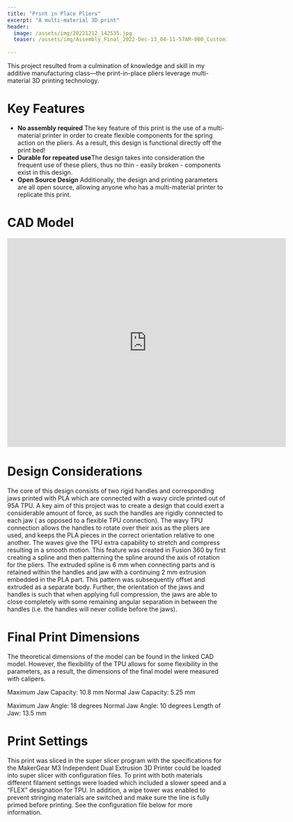 ```yaml
---
title: "Print in Place Pliers"
excerpt: "A multi-material 3D print"
header:
  image: /assets/img/20221212_142535.jpg
  teaser: /assets/img/Assembly_Final_2022-Dec-13_04-11-57AM-000_CustomizedView10062345548.png
   
---
```


This project resulted from a culmination of knowledge and skill in my additive manufacturing class—the print-in-place pliers leverage multi-material 3D printing technology.

# Key Features

* **No assembly required** The key feature of this print is the use of a multi-material printer in order to create flexible components for the spring action on the pliers. As a result, this design is functional directly off the print bed!
* **Durable for repeated use**The design takes into consideration the frequent use of these pliers, thus no thin - easily broken - components exist in this design. 
* **Open Source Design** Additionally, the design and printing parameters are all open source, allowing anyone who has a multi-material printer to replicate this print. 


# CAD Model
<iframe src="https://vanderbilt643.autodesk360.com/shares/public/SH35dfcQT936092f0e43117d2bfaff09a0e8?mode=embed" width="640" height="480" allowfullscreen="true" webkitallowfullscreen="true" mozallowfullscreen="true"  frameborder="0"></iframe>

# Design Considerations

The core of this design consists of two rigid handles and corresponding jaws printed with PLA which are connected with a wavy circle printed out of 95A TPU. A key aim of this project was to create a design that could exert a considerable amount of force, as such the handles are rigidly connected to each jaw ( as opposed to a flexible TPU connection). The wavy TPU connection allows the handles to rotate over their axis as the pliers are used, and keeps the PLA pieces in the correct orientation relative to one another. The waves give the TPU extra capability to stretch and compress resulting in a smooth motion. This feature was created in Fusion 360 by first creating a spline and then patterning the spline around the axis of rotation for the pliers. The extruded spline is 6 mm when connecting parts and is retained within the handles and jaw with a continuing 2 mm extrusion embedded in the PLA part. This pattern was subsequently offset and extruded as a separate body. Further, the orientation of the jaws and handles is such that when applying full compression, the jaws are able to close completely with some remaining angular separation in between the handles (i.e. the handles will never collide before the jaws).

# Final Print Dimensions 

The theoretical dimensions of the model can be found in the linked CAD model. However, the flexibility of the TPU allows for some flexibility in the parameters, as a result, the dimensions of the final model were measured with calipers. 

Maximum Jaw Capacity: 10.8 mm
Normal Jaw Capacity: 5.25 mm

Maximum Jaw Angle: 18 degrees
Normal Jaw Angle: 10 degrees 
Length of Jaw: 13.5 mm

# Print Settings
This print was sliced in the super slicer program with the specifications for the MakerGear M3 Independent Dual Extrusion 3D Printer could be loaded into super slicer with configuration files. To print with both materials different filament settings were loaded which included a slower speed and a “FLEX” designation for TPU. In addition, a wipe tower was enabled to prevent stringing materials are switched and make sure the line is fully primed before printing. See the configuration file below for more information. 

